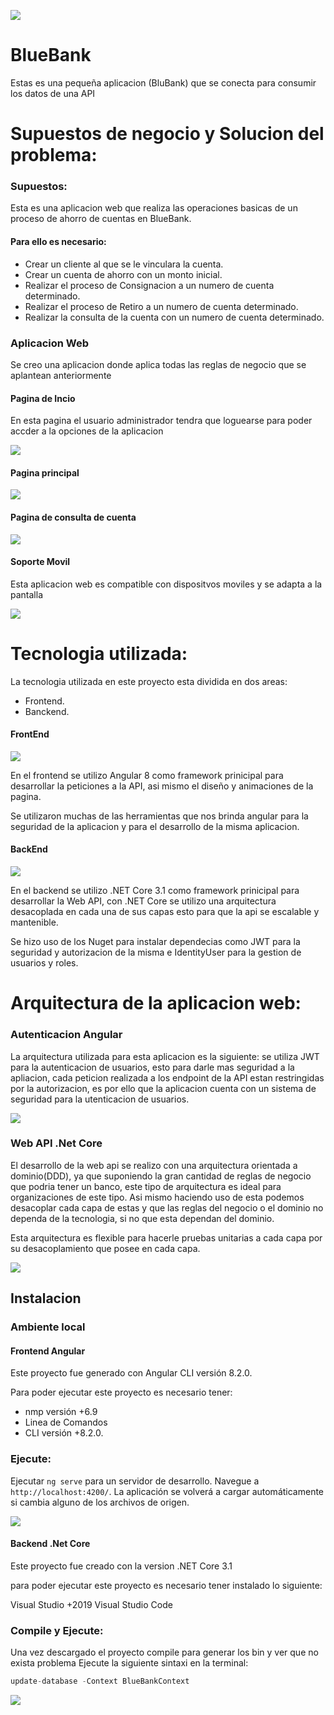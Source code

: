 ![](BlueBlanFrontend/src/assets/image/Principal.png)
# BlueBank

Estas es una pequeña aplicacion (BluBank) que se conecta para consumir los datos de una API



# Supuestos de negocio y Solucion del problema:

### Supuestos: 

Esta es una aplicacion web que realiza las operaciones basicas de un proceso de ahorro de cuentas en BlueBank.

#### Para ello es necesario:
+ Crear un cliente al que se le vinculara la cuenta.
+ Crear un cuenta de ahorro con un monto inicial.
+ Realizar el proceso de Consignacion a un numero de cuenta determinado.
+ Realizar el proceso de Retiro a un numero de cuenta determinado.
+ Realizar la consulta de la cuenta con un numero de cuenta determinado.


### Aplicacion Web

Se creo una aplicacion donde aplica todas las reglas de negocio que se aplantean anteriormente

#### Pagina de Incio
En esta pagina el usuario administrador tendra que loguearse para poder accder a la opciones de la aplicacion

![](BlueBlanFrontend/src/assets/image/Principal.png)

#### Pagina principal
![](BlueBlanFrontend/src/assets/image/page1.png)

#### Pagina de consulta de cuenta
![](BlueBlanFrontend/src/assets/image/page2.png)


#### Soporte Movil
Esta aplicacion web es compatible con dispositvos moviles y se adapta a la pantalla

![](BlueBlanFrontend/src/assets/image/page3.png)




# Tecnologia utilizada: 

La tecnologia utilizada en este proyecto esta dividida en dos areas:

+ Frontend.
+ Banckend.

#### FrontEnd 
![](https://miro.medium.com/max/2000/1*_UY7U-Umohxg-88is_e3mQ.png)

 En el frontend se utilizo Angular 8 como framework prinicipal para desarrollar la peticiones a la API, asi mismo el diseño y animaciones de la pagina.
 
 Se utilizaron muchas de las herramientas que nos brinda angular para la seguridad de la aplicacion y para el desarrollo de la misma aplicacion. 

#### BackEnd
![](https://www.binamedia.net/wp-content/uploads/2020/01/dotnet-core-featured.png)

 En el backend se utilizo .NET Core 3.1 como framework prinicipal para desarrollar la Web API, con .NET Core se utilizo una arquitectura desacoplada en cada una de sus capas esto para que la api se escalable y mantenible.

 Se hizo uso de los Nuget para instalar dependecias como JWT para la seguridad y autorizacion de la misma e IdentityUser para la gestion de usuarios y roles.


# Arquitectura de la aplicacion web:
### Autenticacion Angular
La arquitectura utilizada para esta aplicacion es la siguiente:
se utiliza JWT para la autenticacion de usuarios, esto para darle mas seguridad a la apliacion, cada peticion realizada a los endpoint de la API estan restringidas por la autorizacion, es por ello que la aplicacion cuenta con un sistema de seguridad para la utenticacion de usuarios.

![](https://miro.medium.com/max/2668/1*7T41R0dSLEzssIXPHpvimQ.png)

### Web API .Net Core

El desarrollo de la web api se realizo con una arquitectura orientada a dominio(DDD), ya que suponiendo la gran cantidad de reglas de negocio que podria tener un banco, este tipo de arquitectura es ideal para organizaciones de este tipo. Asi mismo haciendo uso de esta podemos desacoplar cada capa de estas y que las reglas del negocio o el dominio no dependa de la tecnologia, si no que esta dependan del dominio. 

Esta arquitectura es flexible para hacerle pruebas unitarias a cada capa por su desacoplamiento que posee en cada capa.  

![](https://miro.medium.com/max/645/1*x4O5ae2f8UzCXncyvqprMg.jpeg)



## Instalacion

### Ambiente local

#### Frontend Angular
Este proyecto fue generado con Angular CLI versión 8.2.0.

Para poder ejecutar este proyecto es necesario tener:

+ nmp versión +6.9 <br>
+ Linea de Comandos <br>
+ CLI versión +8.2.0.<br>

### Ejecute:

Ejecutar `ng serve` para un servidor de desarrollo. Navegue a `http://localhost:4200/`. La aplicación se volverá a cargar automáticamente si cambia alguno de los archivos de origen.

![](BlueBlanFrontend/src/assets/image/terminal.png)

#### Backend .Net Core

Este proyecto fue creado con la version .NET Core 3.1

para poder ejecutar este proyecto es necesario tener instalado lo siguiente:

Visual Studio +2019 
Visual Studio Code 

### Compile y Ejecute:

Una vez descargado el proyecto compile para generar los bin y ver que no exista problema
Ejecute la siguiente sintaxi en la terminal:
```cs
update-database -Context BlueBankContext
```
![](BlueBlanFrontend/src/assets/image/adminconsole.png)